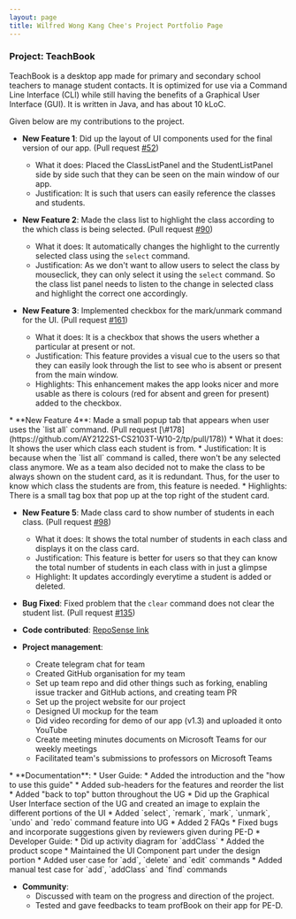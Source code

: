 ```yaml
---
layout: page
title: Wilfred Wong Kang Chee's Project Portfolio Page
---
```


### Project: TeachBook

TeachBook is a desktop app made for primary and secondary school teachers to manage student contacts. It is optimized for
use via a Command Line Interface (CLI) while still having the benefits of a Graphical User Interface (GUI). It is 
written in Java, and has about 10 kLoC.

Given below are my contributions to the project.

* **New Feature 1**: Did up the layout of UI components used for the final version of our app. (Pull request [\#52](https://github.com/AY2122S1-CS2103T-W10-2/tp/pull/52))
  * What it does: Placed the ClassListPanel and the StudentListPanel side by side such that they can be seen on the main window of our app.
  * Justification: It is such that users can easily reference the classes and students.

* **New Feature 2**: Made the class list to highlight the class according to the which class is being selected. (Pull request [\#90](https://github.com/AY2122S1-CS2103T-W10-2/tp/pull/90))
  * What it does: It automatically changes the highlight to the currently selected class using the `select` command.
  * Justification: As we don't want to allow users to select the class by mouseclick, they can only select it using the `select` command. So the class list panel needs to listen to the change in selected class and highlight the correct one accordingly.

* **New Feature 3**: Implemented checkbox for the mark/unmark command for the UI. (Pull request [\#161](https://github.com/AY2122S1-CS2103T-W10-2/tp/pull/161))
  * What it does: It is a checkbox that shows the users whether a particular at present or not.
  * Justification: This feature provides a visual cue to the users so that they can easily look through the list to see who is absent or present from the main window.
  * Highlights: This enhancement makes the app looks nicer and more usable as there is colours (red for absent and green for present) added to the checkbox.

<div style="page-break-after: always;"></div>
* **New Feature 4**: Made a small popup tab that appears when user uses the `list all` command. (Pull request [\#178](https://github.com/AY2122S1-CS2103T-W10-2/tp/pull/178))
  * What it does: It shows the user which class each student is from.
  * Justification: It is because when the `list all` command is called, there won't be any selected class anymore. We as a team also decided not to make the class to be always shown on the student card, as it is redundant. Thus, for the user to know which class the students are from, this feature is needed.
  * Highlights: There is a small tag box that pop up at the top right of the student card.

* **New Feature 5**: Made class card to show number of students in each class. (Pull request [\#98](https://github.com/AY2122S1-CS2103T-W10-2/tp/pull/98))
  * What it does: It shows the total number of students in each class and displays it on the class card.
  * Justification: This feature is better for users so that they can know the total number of students in each class with in just a glimpse
  * Highlight: It updates accordingly everytime a student is added or deleted.

* **Bug Fixed**: Fixed problem that the `clear` command does not clear the student list. (Pull request [\#135](https://github.com/AY2122S1-CS2103T-W10-2/tp/pull/135))

* **Code contributed**: [RepoSense link](https://nus-cs2103-ay2122s1.github.io/tp-dashboard/?search=wilfredwongkc&sort=groupTitle&sortWithin=title&timeframe=commit&mergegroup=&groupSelect=groupByAuthors&breakdown=true&checkedFileTypes=docs~functional-code~test-code~other&since=2021-09-17&tabOpen=false)

* **Project management**:
  * Create telegram chat for team
  * Created GitHub organisation for my team
  * Set up team repo and did other things such as forking, enabling issue tracker and GitHub actions, and creating team PR
  * Set up the project website for our project
  * Designed UI mockup for the team
  * Did video recording for demo of our app (v1.3) and uploaded it onto YouTube
  * Create meeting minutes documents on Microsoft Teams for our weekly meetings
  * Facilitated team's submissions to professors on Microsoft Teams

<div style="page-break-after: always;"></div>
* **Documentation**:
  * User Guide:
    * Added the introduction and the "how to use this guide"
    * Added sub-headers for the features and reorder the list
    * Added "back to top" button throughout the UG
    * Did up the Graphical User Interface section of the UG and created an image to explain the different portions of the UI
    * Added `select`, `remark`, `mark`, `unmark`, `undo` and `redo` command feature into UG
    * Added 2 FAQs
    * Fixed bugs and incorporate suggestions given by reviewers given during PE-D
  * Developer Guide:
    * Did up activity diagram for `addClass`
    * Added the product scope 
    * Maintained the UI Component part under the design portion
    * Added user case for `add`, `delete` and `edit` commands
    * Added manual test case for `add`, `addClass` and `find` commands

* **Community**:
  * Discussed with team on the progress and direction of the project.
  * Tested and gave feedbacks to team profBook on their app for PE-D.

  
